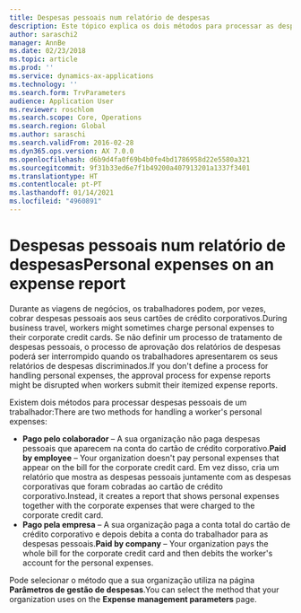 ```yaml
---
title: Despesas pessoais num relatório de despesas
description: Este tópico explica os dois métodos para processar as despesas pessoais de um trabalhador no Microsoft Dynamics 365 Finance.
author: saraschi2
manager: AnnBe
ms.date: 02/23/2018
ms.topic: article
ms.prod: ''
ms.service: dynamics-ax-applications
ms.technology: ''
ms.search.form: TrvParameters
audience: Application User
ms.reviewer: roschlom
ms.search.scope: Core, Operations
ms.search.region: Global
ms.author: saraschi
ms.search.validFrom: 2016-02-28
ms.dyn365.ops.version: AX 7.0.0
ms.openlocfilehash: d6b9d4fa0f69b4b0fe4bd1786958d22e5580a321
ms.sourcegitcommit: 9f31b33ed6e7f1b49200a407913201a1337f3401
ms.translationtype: HT
ms.contentlocale: pt-PT
ms.lasthandoff: 01/14/2021
ms.locfileid: "4960891"
---
```

# <a name="personal-expenses-on-an-expense-report"></a><span data-ttu-id="4df74-103">Despesas pessoais num relatório de despesas</span><span class="sxs-lookup"><span data-stu-id="4df74-103">Personal expenses on an expense report</span></span>

<span data-ttu-id="4df74-104">Durante as viagens de negócios, os trabalhadores podem, por vezes, cobrar despesas pessoais aos seus cartões de crédito corporativos.</span><span class="sxs-lookup"><span data-stu-id="4df74-104">During business travel, workers might sometimes charge personal expenses to their corporate credit cards.</span></span> <span data-ttu-id="4df74-105">Se não definir um processo de tratamento de despesas pessoais, o processo de aprovação dos relatórios de despesas poderá ser interrompido quando os trabalhadores apresentarem os seus relatórios de despesas discriminados.</span><span class="sxs-lookup"><span data-stu-id="4df74-105">If you don't define a process for handling personal expenses, the approval process for expense reports might be disrupted when workers submit their itemized expense reports.</span></span> 

<span data-ttu-id="4df74-106">Existem dois métodos para processar despesas pessoais de um trabalhador:</span><span class="sxs-lookup"><span data-stu-id="4df74-106">There are two methods for handling a worker's personal expenses:</span></span>

- <span data-ttu-id="4df74-107">**Pago pelo colaborador** – A sua organização não paga despesas pessoais que aparecem na conta do cartão de crédito corporativo.</span><span class="sxs-lookup"><span data-stu-id="4df74-107">**Paid by employee** – Your organization doesn't pay personal expenses that appear on the bill for the corporate credit card.</span></span> <span data-ttu-id="4df74-108">Em vez disso, cria um relatório que mostra as despesas pessoais juntamente com as despesas corporativas que foram cobradas ao cartão de crédito corporativo.</span><span class="sxs-lookup"><span data-stu-id="4df74-108">Instead, it creates a report that shows personal expenses together with the corporate expenses that were charged to the corporate credit card.</span></span>
- <span data-ttu-id="4df74-109">**Pago pela empresa** – A sua organização paga a conta total do cartão de crédito corporativo e depois debita a conta do trabalhador para as despesas pessoais.</span><span class="sxs-lookup"><span data-stu-id="4df74-109">**Paid by company** – Your organization pays the whole bill for the corporate credit card and then debits the worker's account for the personal expenses.</span></span>

<span data-ttu-id="4df74-110">Pode selecionar o método que a sua organização utiliza na página **Parâmetros de gestão de despesas**.</span><span class="sxs-lookup"><span data-stu-id="4df74-110">You can select the method that your organization uses on the **Expense management parameters** page.</span></span>
